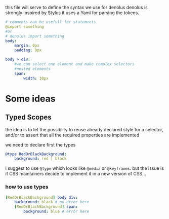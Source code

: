 this file will serve to define the syntax we use for denolus
denolus is strongly inspired by Stylus
it uses a Yaml for parsing the tokens.

```yaml
# comments can be usefull for statements
@import something
#or
# denolus import something
body:
    margin: 0px
    padding: 0px

body > div:
    #we can select one element and make complex selectors
    #nested elements
    span:
        width: 10px
```
# Some ideas

## Typed Scopes
the idea is to let the possiblity to reuse already declared style for a selector, and/or to assert that all the required properties are implemented

we need to declare first the types

```yaml
@type RedOrBlackBackground:
    background: red | black
```

I suggest to use `@type` which looks like `@media` or `@keyframes`. but the issue is if CSS maintainers decide to implement it in a new version of CSS...

### how to use types

```yaml
[RedOrBlackBackground] body div:
    background: black # no error here
    [RedOrBlackBackground] span:
        background: blue # error here
```
